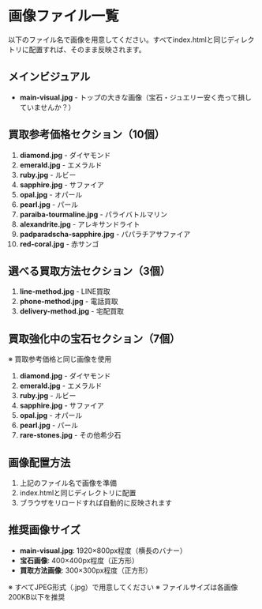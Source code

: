 # 画像ファイル一覧

以下のファイル名で画像を用意してください。すべてindex.htmlと同じディレクトリに配置すれば、そのまま反映されます。

## メインビジュアル
- **main-visual.jpg** - トップの大きな画像（宝石・ジュエリー安く売って損していませんか？）

## 買取参考価格セクション（10個）
1. **diamond.jpg** - ダイヤモンド
2. **emerald.jpg** - エメラルド
3. **ruby.jpg** - ルビー
4. **sapphire.jpg** - サファイア
5. **opal.jpg** - オパール
6. **pearl.jpg** - パール
7. **paraiba-tourmaline.jpg** - パライバトルマリン
8. **alexandrite.jpg** - アレキサンドライト
9. **padparadscha-sapphire.jpg** - パパラチアサファイア
10. **red-coral.jpg** - 赤サンゴ

## 選べる買取方法セクション（3個）
1. **line-method.jpg** - LINE買取
2. **phone-method.jpg** - 電話買取
3. **delivery-method.jpg** - 宅配買取

## 買取強化中の宝石セクション（7個）
※ 買取参考価格と同じ画像を使用
1. **diamond.jpg** - ダイヤモンド
2. **emerald.jpg** - エメラルド
3. **ruby.jpg** - ルビー
4. **sapphire.jpg** - サファイア
5. **opal.jpg** - オパール
6. **pearl.jpg** - パール
7. **rare-stones.jpg** - その他希少石

## 画像配置方法
1. 上記のファイル名で画像を準備
2. index.htmlと同じディレクトリに配置
3. ブラウザをリロードすれば自動的に反映されます

## 推奨画像サイズ
- **main-visual.jpg**: 1920×800px程度（横長のバナー）
- **宝石画像**: 400×400px程度（正方形）
- **買取方法画像**: 300×300px程度（正方形）

※ すべてJPEG形式（.jpg）で用意してください
※ ファイルサイズは各画像200KB以下を推奨